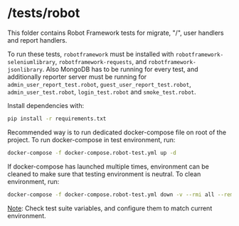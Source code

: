 # /tests/robot

This folder contains Robot Framework tests for migrate, "/", user handlers and report handlers.

To run these tests, `robotframework` must be installed with `robotframework-seleniumlibrary`, `robotframework-requests`, and `robotframework-jsonlibrary`. Also MongoDB has to be running for every test, and additionally reporter server must be running for `admin_user_report_test.robot`, `guest_user_report_test.robot`, `admin_user_test.robot`, `login_test.robot` and `smoke_test.robot`.

Install dependencies with:
```bash
pip install -r requirements.txt
```

Recommended way is to run dedicated docker-compose file on root of the project. To run docker-compose in test environment, run:

```bash
docker-compose -f docker-compose.robot-test.yml up -d
```

If docker-compose has launched multiple times, environment can be cleaned to make sure that testing environment is neutral. To clean environment, run:
```bash
docker-compose -f docker-compose.robot-test.yml down -v --rmi all --remove-orphans
```

<u>Note</u>: Check test suite variables, and configure them to match current environment.

